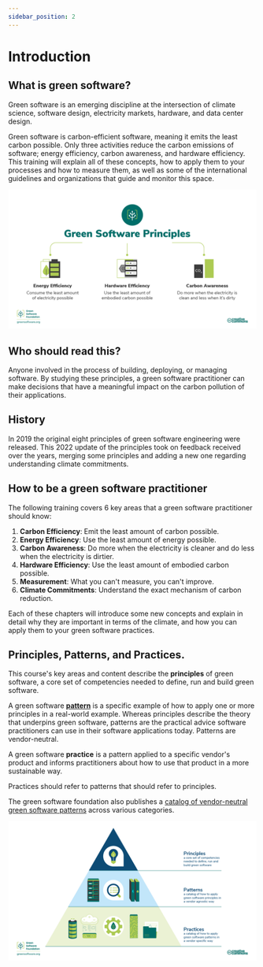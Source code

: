 ```yaml
---
sidebar_position: 2
---
```


# Introduction

## What is green software?

Green software is an emerging discipline at the intersection of climate science, software design, electricity markets, hardware, and data center design.

Green software is carbon-efficient software, meaning it emits the least carbon possible. Only three activities reduce the carbon emissions of software; energy efficiency, carbon awareness, and hardware efficiency. This training will explain all of these concepts, how to apply them to your processes and how to measure them, as well as some of the international guidelines and organizations that guide and monitor this space.

![alt_text](./images/01_carbon_efficiency.png "image_tooltip")

## Who should read this?

Anyone involved in the process of building, deploying, or managing software. By studying these principles, a green software practitioner can make decisions that have a meaningful impact on the carbon pollution of their applications.

## History

In 2019 the original eight principles of green software engineering were released. This 2022 update of the principles took on feedback received over the years, merging some principles and adding a new one regarding understanding climate commitments.

## How to be a green software practitioner

The following training covers 6 key areas that a green software practitioner should know:

1. **Carbon Efficiency**: Emit the least amount of carbon possible.
2. **Energy Efficiency**: Use the least amount of energy possible.
3. **Carbon Awareness**: Do more when the electricity is cleaner and do less when the electricity is dirtier.
4. **Hardware Efficiency**: Use the least amount of embodied carbon possible.
5. **Measurement**: What you can't measure, you can't improve.
6. **Climate Commitments**: Understand the exact mechanism of carbon reduction.

Each of these chapters will introduce some new concepts and explain in detail why they are important in terms of the climate, and how you can apply them to your green software practices.

## Principles, Patterns, and Practices.

This course's key areas and content describe the **principles** of green software, a core set of competencies needed to define, run and build green software.

A green software [**pattern**](https://patterns.greensoftware.foundation/) is a specific example of how to apply one or more principles in a real-world example. Whereas principles describe the theory that underpins green software, patterns are the practical advice software practitioners can use in their software applications today. Patterns are vendor-neutral.

A green software **practice** is a pattern applied to a specific vendor's product and informs practitioners about how to use that product in a more sustainable way. 

Practices should refer to patterns that should refer to principles.

The green software foundation also publishes a [catalog of vendor-neutral green software patterns](https://patterns.greensoftware.foundation/) across various categories.
 
![Green Software Principles, Patterns, and Practices](./images/GSF_Principles_Patterns_Practices_v2.png "Green Software Principles, Patterns, and Practices")
